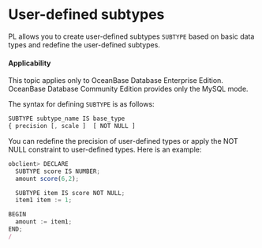 User-defined subtypes
============================

PL allows you to create user-defined subtypes `SUBTYPE` based on basic data types and redefine the user-defined subtypes.


  <main id="notice" >
    <h4>Applicability</h4>
    <p>This topic applies only to OceanBase Database Enterprise Edition. OceanBase Database Community Edition provides only the MySQL mode. </p>
  </main>

The syntax for defining `SUBTYPE` is as follows:

```javascript
SUBTYPE subtype_name IS base_type
{ precision [, scale ]  [ NOT NULL ]
```



You can redefine the precision of user-defined types or apply the NOT NULL constraint to user-defined types. Here is an example:

```javascript
obclient> DECLARE
  SUBTYPE score IS NUMBER;
  amount score(6,2);

  SUBTYPE item IS score NOT NULL;
  item1 item := 1;

BEGIN
  amount := item1;
END;
/
```


